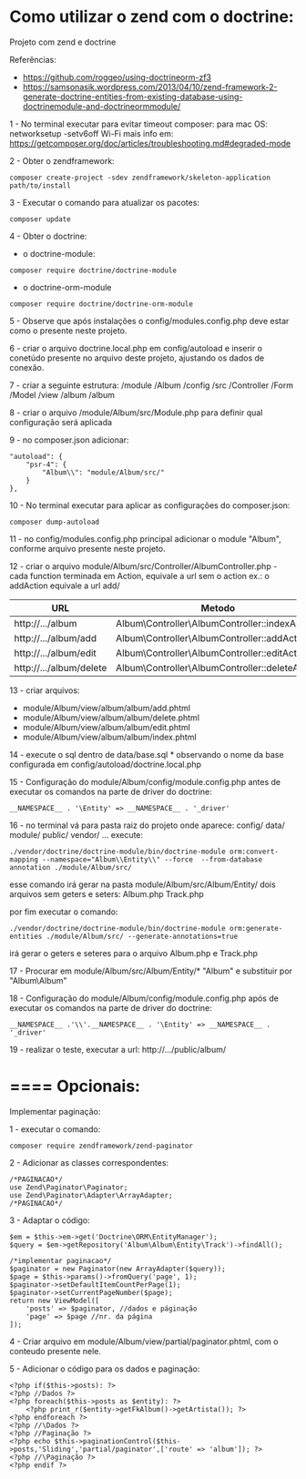 # Como utilizar o zend com o doctrine:
Projeto com zend e doctrine

Referências:
* https://github.com/roggeo/using-doctrineorm-zf3
* https://samsonasik.wordpress.com/2013/04/10/zend-framework-2-generate-doctrine-entities-from-existing-database-using-doctrinemodule-and-doctrineormmodule/




1 - No terminal executar para evitar timeout composer:
para mac OS: networksetup -setv6off Wi-Fi
mais info em: https://getcomposer.org/doc/articles/troubleshooting.md#degraded-mode

2 - Obter o zendframework:
```
composer create-project -sdev zendframework/skeleton-application path/to/install
```

3 - Executar o comando para atualizar os pacotes:
```
composer update
```
4 - Obter o doctrine:
* o doctrine-module:
```
composer require doctrine/doctrine-module
```
* o doctrine-orm-module
```
composer require doctrine/doctrine-orm-module
```
5 - Observe que após instalações o config/modules.config.php deve estar como o presente neste projeto.

6 - criar o arquivo doctrine.local.php em config/autoload e inserir o conetúdo presente no arquivo deste projeto, ajustando os dados de conexão.


7 - criar a seguinte estrutura:
/module
    /Album
        /config
        /src
            /Controller
            /Form
            /Model
        /view
            /album
                /album

8 - criar o arquivo /module/Album/src/Module.php para definir qual configuração será aplicada


9 - no composer.json
adicionar:
```
"autoload": {
    "psr-4": {
        "Album\\": "module/Album/src/"
    }
},
```
10 - No terminal executar para aplicar as configurações do composer.json:
```
composer dump-autoload
```
11 - no config/modules.config.php principal adicionar o module "Album", conforme arquivo presente neste projeto.


12 - criar o arquivo module/Album/src/Controller/AlbumController.php
    - cada function terminada em Action, equivale a url sem o action ex.:
    o addAction equivale a url add/

| URL                      | Metodo                                          |
| ------------------------ | ----------------------------------------------- |
| http://.../album         | Album\Controller\AlbumController::indexAction   |
| http://.../album/add     | Album\Controller\AlbumController::addAction     |
| http://.../album/edit    | Album\Controller\AlbumController::editAction    |
| http://.../album/delete  | Album\Controller\AlbumController::deleteAction  |

13 - criar arquivos:

* module/Album/view/album/album/add.phtml
* module/Album/view/album/album/delete.phtml
* module/Album/view/album/album/edit.phtml
* module/Album/view/album/album/index.phtml


14 - execute o sql dentro de data/base.sql * observando o nome da base configurada em config/autoload/doctrine.local.php


15 - Configuração do module/Album/config/module.config.php antes de executar os comandos na parte de driver do doctrine:
```
__NAMESPACE__ . '\Entity' => __NAMESPACE__ . '_driver'
```


16 - no terminal vá para pasta raiz do projeto onde aparece:
config/
data/
module/
public/
vendor/
...
execute:
```
./vendor/doctrine/doctrine-module/bin/doctrine-module orm:convert-mapping --namespace="Album\\Entity\\" --force  --from-database annotation ./module/Album/src/
```
esse comando irá gerar na pasta module/Album/src/Album/Entity/
dois arquivos sem geters e seters:
Album.php
Track.php


por fim executar o comando:
```
./vendor/doctrine/doctrine-module/bin/doctrine-module orm:generate-entities ./module/Album/src/ --generate-annotations=true
```
irá gerar o geters e seteres para o arquivo Album.php e Track.php

17 - Procurar em module/Album/src/Album/Entity/* "Album\" e substituir por "Album\Album\"

18 - Configuração do module/Album/config/module.config.php após de executar os comandos na parte de driver do doctrine:
```
__NAMESPACE__ .'\\'.__NAMESPACE__ . '\Entity' => __NAMESPACE__ . '_driver'
```
19 - realizar o teste, executar a url:
http://.../public/album/

====
Opcionais:
===
Implementar paginação:

1 - executar o comando:
```
composer require zendframework/zend-paginator
```

2 - Adicionar as classes correspondentes:
```
/*PAGINACAO*/
use Zend\Paginator\Paginator;
use Zend\Paginator\Adapter\ArrayAdapter;
/*PAGINACAO*/
```

3 - Adaptar o código:
```
$em = $this->em->get('Doctrine\ORM\EntityManager');
$query = $em->getRepository('Album\Album\Entity\Track')->findAll();

/*implementar paginacao*/
$paginator = new Paginator(new ArrayAdapter($query));
$page = $this->params()->fromQuery('page', 1);
$paginator->setDefaultItemCountPerPage(1);        
$paginator->setCurrentPageNumber($page);
return new ViewModel([
    'posts' => $paginator, //dados e páginação
    'page' => $page //nr. da página
]);
```

4 - Criar arquivo em module/Album/view/partial/paginator.phtml, com o conteudo presente nele.

5 - Adicionar o código para os dados e paginação:
```
<?php if($this->posts): ?>
<?php //Dados ?>
<?php foreach($this->posts as $entity): ?>
    <?php print_r($entity->getFkAlbum()->getArtista()); ?>
<?php endforeach ?>
<?php //\Dados ?>
<?php //Paginação ?>
<?php echo $this->paginationControl($this->posts,'Sliding','partial/paginator',['route' => 'album']); ?>
<?php //\Paginação ?>
<?php endif ?>
```

